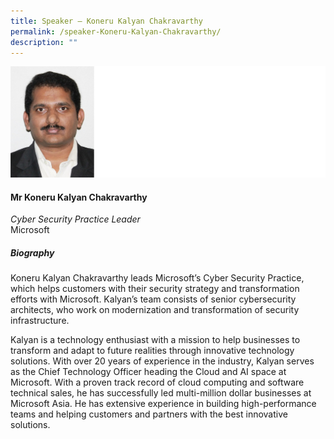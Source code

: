 ```yaml
---
title: Speaker – Koneru Kalyan Chakravarthy
permalink: /speaker-Koneru-Kalyan-Chakravarthy/
description: ""
---
```

![](/images/Speakers/Koneru%20Kalyan%20Chakravarthy.jpg)

#### **Mr Koneru Kalyan Chakravarthy**

*Cyber Security Practice Leader*  
Microsoft

##### **Biography**
Koneru Kalyan Chakravarthy leads Microsoft’s Cyber Security Practice, which helps customers with their security strategy and transformation efforts with Microsoft. Kalyan’s team consists of senior cybersecurity architects, who work on modernization and transformation of security infrastructure. 

Kalyan is a technology enthusiast with a mission to help businesses to transform and adapt to future realities through innovative technology solutions. With over 20 years of experience in the industry, Kalyan serves as the Chief Technology Officer heading the Cloud and AI space at Microsoft. With a proven track record of cloud computing and software technical sales, he has successfully led multi-million dollar businesses at Microsoft Asia. He has extensive experience in building high-performance teams and helping customers and partners with the best innovative solutions.
